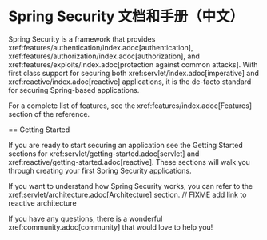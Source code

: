 # Spring Security 文档和手册（中文）

Spring Security is a framework that provides xref:features/authentication/index.adoc[authentication], xref:features/authorization/index.adoc[authorization], and xref:features/exploits/index.adoc[protection against common attacks].
With first class support for securing both xref:servlet/index.adoc[imperative] and xref:reactive/index.adoc[reactive] applications, it is the de-facto standard for securing Spring-based applications.

For a complete list of features, see the xref:features/index.adoc[Features] section of the reference.

== Getting Started

If you are ready to start securing an application see the Getting Started sections for xref:servlet/getting-started.adoc[servlet] and xref:reactive/getting-started.adoc[reactive]. These sections will walk you through creating your first Spring Security applications.

If you want to understand how Spring Security works, you can refer to the xref:servlet/architecture.adoc[Architecture] section.
// FIXME add link to reactive architecture

If you have any questions, there is a wonderful xref:community.adoc[community] that would love to help you!